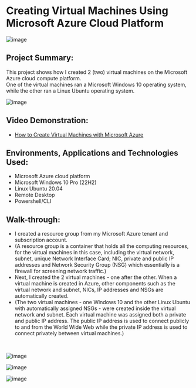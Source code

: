 <h1>Creating Virtual Machines Using Microsoft Azure Cloud Platform</h1>

![image](https://github.com/patrickoigwilo/My-CourseCareers-FinalExam-Project/assets/162601853/2d70d06c-1917-4cc8-a580-fa4cf4d9ed40)


<h2>Project Summary:</h2>
This project shows how I created 2 (two) virtual machines on the Microsoft Azure cloud compute platform.<br>
One of the virtual machines ran a Microsoft Windows 10 operating system, while the other ran a Linux Ubuntu operating system.


![image](https://github.com/patrickoigwilo/My-CourseCareers-FinalExam-Project/assets/162601853/eb29e7bb-2870-45ed-89bb-3339b32aa101)

<h2>Video Demonstration:</h2>

- [How to Create Virtual Machines with Microsoft Azure](https://www.youtube.com)
  

<h2>Environments, Applications and Technologies Used:</h2>

- Microsoft Azure cloud platform
- Microsoft Windows 10 Pro (22H2)
- Linux Ubuntu 20.04
- Remote Desktop
- Powershell/CLI

<h2>Walk-through:</h2>

- I created a resource group from my Microsoft Azure tenant and subscription account.
- (A resource group is a container that holds all the computing resources, for the virtual machines in this case, including the virtual network, subnet, unique Network Interface Card; NIC, private and public IP addresses and Network Security Group (NSG) which essentially is a firewall for screening network traffic.)
- Next, I created the 2 virtual machines - one after the other. When a virtual machine is created in Azure, other components such as the virtual network and subnet, NICs, IP addresses and NSGs are automatically created.
- (The two virtual machines - one Windows 10 and the other Linux Ubuntu with automatically assigned NSGs - were created inside the virtual network and subnet. Each virtual machine was assigned both a private and public IP address. The public IP address is used to connect publicly to and from the World Wide Web while the private IP address is used to connect privately between virtual machines.)

</br>

![image](https://github.com/patrickoigwilo/My-CourseCareers-FinalExam-Project/assets/162601853/3cbe2247-cb0d-4cde-9850-20aea3481f63)

![image](https://github.com/patrickoigwilo/My-CourseCareers-FinalExam-Project/assets/162601853/b580847d-0e42-420d-84c3-05a0400adbbb)

![image](https://github.com/patrickoigwilo/My-CourseCareers-FinalExam-Project/assets/162601853/222991a0-617f-4eb9-8934-acb6034e249a)
